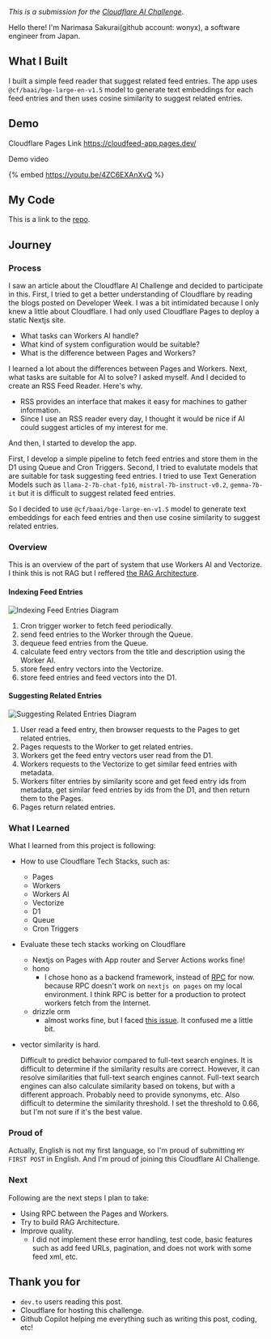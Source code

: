 *This is a submission for the [Cloudflare AI Challenge](https://dev.to/devteam/join-us-for-the-cloudflare-ai-challenge-3000-in-prizes-5f99).*

Hello there! I'm Narimasa Sakurai(github account: wonyx), a software engineer from Japan.

## What I Built

<!-- Tell us what your app does! -->
I built a simple feed reader that suggest related feed entries.
The app uses `@cf/baai/bge-large-en-v1.5` model to generate text embeddings for each feed entries and then uses cosine similarity to suggest related entries.

## Demo

<!-- Share a link to your deployed solution on Workers or Pages, and add a screenshot or video embed of your app here. -->
Cloudflare Pages Link
https://cloudfeed-app.pages.dev/

Demo video


{% embed https://youtu.be/4ZC6EXAnXvQ %}
## My Code

<!-- Show us the code! Share a public link to your repo and be sure to include a README file with installation instructions. We also encourage you to add a license for your code.  --> 
This is a link to the [repo](https://github.com/wonyx/cloudfeed).

## Journey

<!-- Tell us about your process, the task types and models you used, what you learned, anything you are particularly proud of, what you hope to do next, etc. -->
### Process
I saw an article about the Cloudflare AI Challenge and decided to participate in this.
First, I tried to get a better understanding of Cloudflare by reading the blogs posted on Developer Week. I was a bit intimidated because I only knew a little about Cloudflare.
I had only used Cloudflare Pages to deploy a static Nextjs site.

- What tasks can Workers AI handle?
- What kind of system configuration would be suitable?
- What is the difference between Pages and Workers?

I learned a lot about the differences between Pages and Workers.
Next, what tasks are suitable for AI to solve? I asked myself.
And I decided to create an RSS Feed Reader.
Here's why.

- RSS provides an interface that makes it easy for machines to gather information.
- Since I use an RSS reader every day, I thought it would be nice if AI could suggest articles of my interest for me.

And then, I started to develop the app.

First, I develop a simple pipeline to fetch feed entries and store them in the D1 using Queue and Cron Triggers.
Second, I tried to evalutate models that are suitable for task suggesting feed entries.
I tried to use Text Generation Models such as `llama-2-7b-chat-fp16`, `mistral-7b-instruct-v0.2`, `gemma-7b-it` but it is difficult to suggest related feed entries.

So I decided to use `@cf/baai/bge-large-en-v1.5` model to generate text embeddings for each feed entries and then use cosine similarity to suggest related entries.

### Overview
This is an overview of the part of system that use Workers AI and Vectorize.
I think this is not RAG but I reffered [the RAG Architecture](https://developers.cloudflare.com/reference-architecture/diagrams/ai/ai-rag/).

#### Indexing Feed Entries
![Indexing Feed Entries Diagram](https://dev-to-uploads.s3.amazonaws.com/uploads/articles/z9c1b3z8gom5ihmq4we4.jpg)
1. Cron trigger worker to fetch feed periodically.
2. send feed entries to the Worker through the Queue.
3. dequeue feed entries from the Queue.
4. calculate feed entry vectors from the title and description using the Worker AI.
5. store feed entry vectors into the Vectorize.
6. store feed entries and feed vectors into the D1.

#### Suggesting Related Entries

![Suggesting Related Entries Diagram](https://dev-to-uploads.s3.amazonaws.com/uploads/articles/f56wow75htigssv8rbph.jpg)
1. User read a feed entry, then browser requests to the Pages to get related entries.
2. Pages requests to the Worker to get related entries.
3. Workers get the feed entry vectors user read from the D1.
4. Workers requests to the Vectorize to get similar feed entries with metadata.
5. Workers filter entries by similarity score and get feed entry ids from metadata, get similar feed entries by ids from the D1, and then return them to the Pages.
6. Pages return related entries.

### What I Learned
What I learned from this project is following:

- How to use Cloudflare Tech Stacks, such as:
  - Pages
  - Workers
  - Workers AI
  - Vectorize
  - D1
  - Queue
  - Cron Triggers

- Evaluate these tech stacks working on Cloudflare
  - Nextjs on Pages with App router and Server Actions works fine!
  - hono
    - I chose hono as a backend framework, instead of [RPC](https://blog.cloudflare.com/javascript-native-rpc) for now. because RPC doesn't work on `nextjs on pages` on my local environment. I think RPC is better for a production to protect workers fetch from the Internet.
  - drizzle orm
    - almost works fine, but I faced [this issue](https://github.com/drizzle-team/drizzle-orm/issues/555). It confused me a little bit. 
- vector similarity is hard.

    Difficult to predict behavior compared to full-text search engines. It is difficult to determine if the similarity results are correct.
However, it can resolve similarities that full-text search engines cannot. Full-text search engines can also calculate similarity based on tokens, but with a different approach. Probably need to provide synonyms, etc.
    Also difficult to determine the similarity threshold. I set the threshold to 0.66, but I'm not sure if it's the best value.

### Proud of
Actually, English is not my first language, so I'm proud of submitting `MY FIRST POST` in English.
And I'm proud of joining this Cloudflare AI Challenge.

### Next
Following are the next steps I plan to take:

- Using RPC between the Pages and Workers.
- Try to build RAG Architecture.
- Improve quality.
  - I did not implement these error handling, test code, basic features such as add feed URLs, pagination, and does not work with some feed xml, etc.
<!-- Let us know if your project utilized multiple models per task and/or if your project used three or more task types. If so, you may qualify for our additional prize categories! If not, please remove this section. -->

<!-- Team Submissions: Please pick one member to publish the submission and credit teammates by listing their DEV usernames directly in the body of the post. -->

<!-- Don't forget to add a cover image or an additional tag to this post (if you want). -->

<!-- Thanks for participating! -->

## Thank you for
- `dev.to` users reading this post.
- Cloudflare for hosting this challenge.
- Github Copilot helping me everything such as writing this post, coding, etc!
